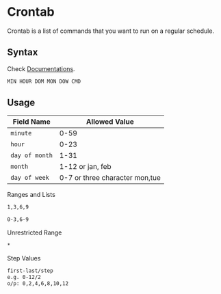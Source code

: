 # Crontab

Crontab is a list of commands that you want to run on a regular schedule.

## Syntax

Check [Documentations](https://www.computerhope.com/unix/ucrontab.htm).

```bash
MIN HOUR DOM MON DOW CMD
```

## Usage

| Field Name     | Allowed Value                  |
| -------------- | ------------------------------ |
| `minute`       | 0-59                           |
| `hour`         | 0-23                           |
| `day of month` | 1-31                           |
| `month`        | 1-12 or jan, feb               |
| `day of week`  | 0-7 or three character mon,tue |

Ranges and Lists

```bash
1,3,6,9
```

```bash
0-3,6-9
```

Unrestricted Range

```bash
*
```

Step Values

```bash
first-last/step
e.g. 0-12/2
o/p: 0,2,4,6,8,10,12
```

